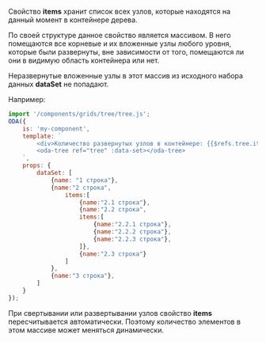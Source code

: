 Свойство **items** хранит список всех узлов, которые находятся на данный момент в контейнере дерева.

По своей структуре данное свойство является массивом. В него помещаются все корневые и их вложенные узлы любого уровня, которые были развернуты, вне зависимости от того, помещаются ли они в видимую область контейнера или нет.

Неразвернутые вложенные узлы в этот массив из исходного набора данных **dataSet** не попадают.

Например:

```javascript _run_line_edit_loadoda_[my-component.js]_h=140_
import '/components/grids/tree/tree.js';
ODA({
    is: 'my-component',
    template: `
        <div>Количество развернутых узлов в контейнере: {{$refs.tree.items.length}}</div>
        <oda-tree ref="tree" :data-set></oda-tree>
    `,
    props: {
        dataSet: [
            {name: "1 строка"},
            {name:"2 строка",
                items:[
                    {name:"2.1 строка"},
                    {name:"2.2 строка",
                    items:[
                        {name:"2.2.1 строка"},
                        {name:"2.2.2 строка"},
                        {name:"2.2.3 строка"},
                    ]},
                    {name:"2.3 строка"}
                ]
            },
            {name:"3 строка"},
        ]
    }
});
```

При свертывании или развертывании узлов свойство **items** пересчитывается автоматически. Поэтому количество элементов в этом массиве может меняться динамически.
